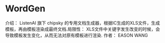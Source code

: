 # WordGen
介绍： ListenAI 旗下 chipsky 的专用文档生成器，根据IC生成的XLS文件，生成模板，再由模板渲染成最终文档.局限性： XLS文件中关键字发生改变的时候，会导致模板发生变化，从而无法对原有模板进行渲染. 作者： EASON WANG
